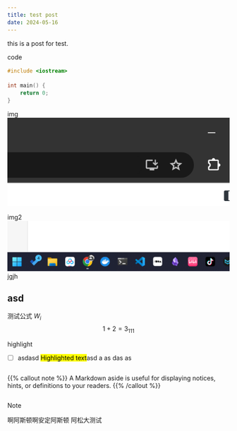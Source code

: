 ```yaml
---
title: test post
date: 2024-05-16
---
```


this is a post for test.

code
```cpp
#include <iostream>

int main() {
    return 0;
}
```

img
![alt text](image.png)

img2
![](Pasted%20image%2020240516102839.png)
jgjh

## asd

测试公式
$W_i$
$$
1 + 2 = 3_{111}$$

highlight
- [ ] asdasd <mark>Highlighted text</mark>asd a as das as


```markdown

```



{{% callout note %}}
A Markdown aside is useful for displaying notices, hints, or definitions to your readers.
{{% /callout %}}

```cpp

```

> [!NOTE]
> 啊阿斯顿啊安定阿斯顿
> 阿松大测试

